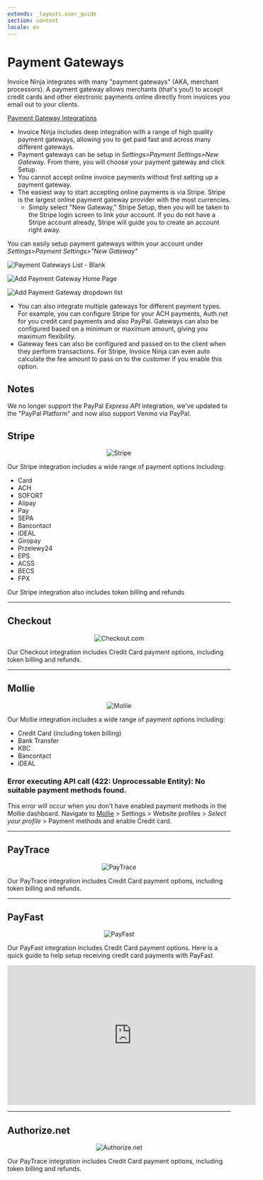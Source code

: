 ```yaml
---
extends: _layouts.user_guide
section: content
locale: en
---
```


# Payment Gateways

Invoice Ninja integrates​ with many "payment gateways" (AKA, merchant processors). A payment gateway allows merchants (that's you!) to accept credit cards and other electronic payments online directly from invoices you email out to your clients.

[Payment Gateway Integrations](https://invoiceninja.com/payments/)

- Invoice Ninja includes deep integration with a range of high quality payment gateways, allowing you to get paid fast and across many different gateways.
- Payment gateways can be setup in _Settings>Payment Settings>New Gateway_. From there, you will choose your payment gateway and click Setup.
- You cannot accept online invoice payments without first setting up a payment gateway.
- The easiest way to start accepting online payments is via Stripe. Stripe is the largest online payment gateway provider with the most currencies.
  - Simply select "New Gateway," Stripe Setup, then you will be taken to the Stripe login screen to link your account. If you do not have a Stripe account already, Stripe will guide you to create an account right away.

You can easily setup payment gateways within your account under _Settings>Payment Settings>"New Gateway"_

![Payment Gateways List - Blank](/assets/images/gateways/PaymentSettingsGatewaysBlankList_1.png "Payment Gateways List - Blank")

![Add Payment Gateway Home Page](/assets/images/gateways/AddPaymentGatewayHomePage.png "Add Payment Gateway Home Page")

![Add Payment Gateway dropdown list](/assets/images/gateways/AddPaymentGatewayDropdownList.png "Add Payment Gateway dropdown list")

- You can also integrate multiple gateways for different payment types. For example, you can configure Stripe for your ACH payments, Auth.net for you credit card payments and also PayPal. Gateways can also be configured based on a minimum or maximum amount, giving you maximum flexibility.
- Gateway fees can also be configured and passed on to the client when they perform transactions. For Stripe, Invoice Ninja can even auto calculate the fee amount to pass on to the customer if you enable this option.

## Notes

We no longer support the PayPal _Express API_ integration, we've updated to the "PayPal Platform" and now also support Venmo via PayPal.

## Stripe

<p align="center">
	<img class="h-40" src="/assets/images/gateways/stripe.svg" alt="Stripe"/>
</p>

Our Stripe integration includes a wide range of payment options including:

- Card
- ACH
- SOFORT
- Alipay
- Pay
- SEPA
- Bancontact
- iDEAL
- Giropay
- Przelewy24
- EPS
- ACSS
- BECS
- FPX

Our Stripe integration also includes token billing and refunds

<hr>

## Checkout

<p align="center">
	<img class="h-50" src="/assets/images/gateways/checkout.jpg" alt="Checkout.com"/>
</p>

Our Checkout integration includes Credit Card payment options, including token billing and refunds.

<hr>

## Mollie

<p align="center">
	<img class="h-20" src="/assets/images/gateways/mollie.png" alt="Mollie"/>
</p>

Our Mollie integration includes a wide range of payment options including:

- Credit Card (including token billing)
- Bank Transfer
- KBC
- Bancontact
- iDEAL

### Error executing API call (422: Unprocessable Entity): No suitable payment methods found.

This error will occur when you don't have enabled payment methods in the Mollie dashboard.
Navigate to [Mollie](https://mollie.com/dashboard) > Settings > Website profiles > _Select your profile_ > Payment methods and enable Credit card.

<hr>

## PayTrace

<p align="center">
	<img class="h-20" src="/assets/images/gateways/paytrace.svg" alt="PayTrace"/>
</p>

Our PayTrace integration includes Credit Card payment options, including token billing and refunds.

<hr>

## PayFast

<p align="center">
	<img class="h-25" src="/assets/images/gateways/payfast.png" alt="PayFast"/>
</p>

Our PayFast integration includes Credit Card payment options. Here is a quick guide to help setup receiving credit card payments with PayFast

<p align="center">
<iframe width="560" height="315" src="https://www.youtube.com/embed/SOQhEidfwdk" title="YouTube video player" frameborder="0" allow="accelerometer; autoplay; clipboard-write; encrypted-media; gyroscope; picture-in-picture" allowfullscreen></iframe>
</p>

<hr>

## Authorize.net

<p align="center">
	<img class="h-20" src="/assets/images/gateways/authorize.png" alt="Authorize.net"/>
</p>

Our PayTrace integration includes Credit Card payment options, including token billing and refunds.
